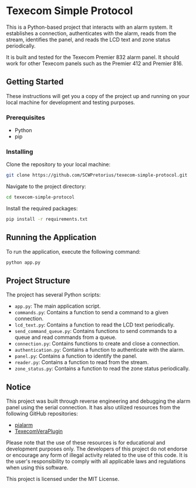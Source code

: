 # Texecom Simple Protocol

This is a Python-based project that interacts with an alarm system. It establishes a connection, 
authenticates with the alarm, reads from the stream, identifies the panel, and reads the LCD text and zone status periodically.

It is built and tested for the Texecom Premier 832 alarm panel. It should work for other Texecom panels such as the Premier 412 and Premier 816.

## Getting Started

These instructions will get you a copy of the project up and running on your local machine for development and testing purposes.

### Prerequisites

- Python
- pip

### Installing

Clone the repository to your local machine:

```bash
git clone https://github.com/SCWPretorius/texecom-simple-protocol.git
```

Navigate to the project directory:

```bash
cd texecom-simple-protocol
```

Install the required packages:

```bash
pip install -r requirements.txt
```

## Running the Application

To run the application, execute the following command:

```bash
python app.py
```

## Project Structure

The project has several Python scripts:

- `app.py`: The main application script.
- `commands.py`: Contains a function to send a command to a given connection.
- `lcd_text.py`: Contains a function to read the LCD text periodically.
- `send_command_queue.py`: Contains functions to send commands to a queue and read commands from a queue.
- `connection.py`: Contains functions to create and close a connection.
- `authentication.py`: Contains a function to authenticate with the alarm.
- `panel.py`: Contains a function to identify the panel.
- `reader.py`: Contains a function to read from the stream.
- `zone_status.py`: Contains a function to read the zone status periodically.

##  Notice

This project was built through reverse engineering and debugging the alarm panel using the serial connection. 
It has also utilized resources from the following GitHub repositories:

- [pialarm](https://github.com/shuckc/pialarm/blob/master/protocol/wintex-protocol.md)
- [TexecomVeraPlugin](https://github.com/Samyoue/TexecomVeraPlugin/blob/master/L_Texecom.lua)

Please note that the use of these resources is for educational and development purposes only. 
The developers of this project do not endorse or encourage any form of illegal activity related to the use of this code. 
It is the user's responsibility to comply with all applicable laws and regulations when using this software.

This project is licensed under the MIT License.
